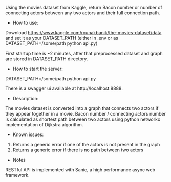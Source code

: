 
Using the movies dataset from Kaggle, return Bacon number or  number of connecting actors between any two actors and their full connection path.


* How to use:

Download https://www.kaggle.com/rounakbanik/the-movies-dataset/data and set it as your DATASET_PATH 
(either in .env or as DATASET_PATH=/some/path python api.py)

First startup time is ~2 minutes, after that preprocessed dataset and graph are stored in DATASET_PATH directory.


* How to start the server:

DATASET_PATH=/some/path python api.py

There is a swagger ui available at http://localhost:8888.

* Description:

The movies dataset is converted into a graph that connects two actors if they appear together in a movie.
Bacon number /  connecting actors number is calculated as shortest path between two actors 
using python networkx implementation of Dijkstra algorithm.


* Known issues:

1) Returns a generic error if one of the actors is not present in the graph
2) Returns a generic error if there is no path between two actors


* Notes

RESTful API is implemented with Sanic, a high performance async web framework.